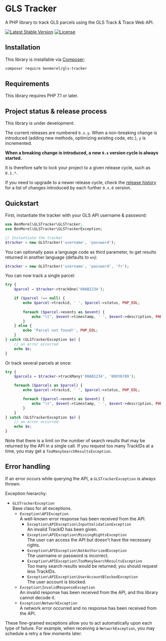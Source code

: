 # GLS Tracker

A PHP library to track GLS parcels using the GLS Track & Trace Web API.

[![Latest Stable Version](https://poser.pugx.org/benmorel/gls-tracker/v/stable)](https://packagist.org/packages/benmorel/gls-tracker)
[![License](https://img.shields.io/badge/license-MIT-blue.svg)](http://opensource.org/licenses/MIT)

## Installation

This library is installable via [Composer](https://getcomposer.org/):

```bash
composer require benmorel/gls-tracker
```

## Requirements

This library requires PHP 7.1 or later.

## Project status & release process

This library is under development.

The current releases are numbered `0.x.y`. When a non-breaking change is introduced (adding new methods, optimizing
existing code, etc.), `y` is incremented.

**When a breaking change is introduced, a new `0.x` version cycle is always started.**

It is therefore safe to lock your project to a given release cycle, such as `0.1.*`.

If you need to upgrade to a newer release cycle, check the [release history](https://github.com/BenMorel/gls-tracker/releases)
for a list of changes introduced by each further `0.x.0` version.

## Quickstart

First, instantiate the tracker with your GLS API username & password:

```php
use BenMorel\GLSTracker\GLSTracker;
use BenMorel\GLSTracker\GLSTrackerException;

// Instantiate the tracker
$tracker = new GLSTracker('username', 'password');
```

You can optionally pass a language code as third parameter, to get results returned in another language (defaults to `en`):

```php
$tracker = new GLSTracker('username', 'password', 'fr');
```

You can now track a single parcel:

```php
try {
    $parcel = $tracker->trackOne('00AB1234');

    if ($parcel !== null) {
        echo $parcel->trackid, ' ', $parcel->status, PHP_EOL;
    
        foreach ($parcel->events as $event) {
            echo "\t", $event->timestamp, ' ', $event->description, PHP_EOL;
        }
    } else {
        echo 'Parcel not found!', PHP_EOL;
    }
} catch (GLSTrackerException $e) {
    // an error occurred
    echo $e;
}
```

Or track several parcels at once:

```php
try {
    $parcels = $tracker->trackMany('00AB1234', '00XY6789');

    foreach ($parcels as $parcel) {
        echo $parcel->trackid, ' ', $parcel->status, PHP_EOL;

        foreach ($parcel->events as $event) {
            echo "\t", $event->timestamp, ' ', $event->description, PHP_EOL;
        }
    }
} catch (GLSTrackerException $e) {
    // an error occurred
    echo $e;
}
```

Note that there is a limit on the number of search results that may be returned by the API in a single call.
If you request too many TrackIDs at a time, you may get a `TooManySearchResultsException`.

## Error handling

If an error occurs while querying the API, a `GLSTrackerException` is always thrown.

Exception hierarchy:

- `GLSTrackerException`  
Base class for all exceptions.
    - `Exception\APIException`  
    A well-known error response has been received from the API.
        - `Exception\APIException\InputValidationException`  
        An invalid TrackID has been given.
        - `Exception\APIException\MissingRightsException`  
        The user can access the API but doesn't have the necessary rights.
        - `Exception\APIException\NotAuthorizedException`  
        The username or password is incorrect.
        - `Exception\APIException\TooManySearchResultsException`  
        Too many search results would be returned; you should request less TrackIDs.
        - `Exception\APIException\UserAccountBlockedException`  
        The user account is blocked.
    - `Exception\InvalidResponseException`  
    An invalid response has been received from the API, and this library cannot decode it.
    - `Exception\NetworkException`  
    A network error occurred and no response has been received from the API.

These fine-grained exceptions allow you to act automatically upon each type of failure.
For example, when receiving a `NetworkException`, you may schedule a retry a few moments later.
